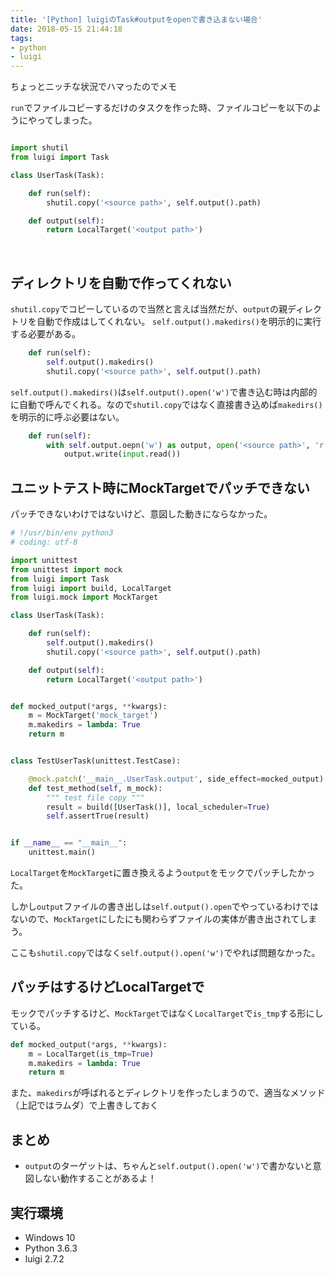 ```yaml
---
title: '[Python] luigiのTask#outputをopenで書き込まない場合'
date: 2018-05-15 21:44:18
tags:
- python
- luigi
---
```


ちょっとニッチな状況でハマったのでメモ  

`run`でファイルコピーするだけのタスクを作った時、ファイルコピーを以下のようにやってしまった。

<!-- more -->

```python

import shutil
from luigi import Task

class UserTask(Task):

    def run(self):
        shutil.copy('<source path>', self.output().path)

    def output(self):
        return LocalTarget('<output path>')

```

<br/>

## ディレクトリを自動で作ってくれない

`shutil.copy`でコピーしているので当然と言えば当然だが、`output`の親ディレクトリを自動で作成はしてくれない。
`self.output().makedirs()`を明示的に実行する必要がある。

```python
    def run(self):
        self.output().makedirs()
        shutil.copy('<source path>', self.output().path)
```

`self.output().makedirs()`は`self.output().open('w')`で書き込む時は内部的に自動で呼んでくれる。なので`shutil.copy`ではなく直接書き込めば`makedirs()`を明示的に呼ぶ必要はない。

```python
    def run(self):
        with self.output.oepn('w') as output, open('<source path>', 'r') as input:
            output.write(input.read())
```

## ユニットテスト時にMockTargetでパッチできない

パッチできないわけではないけど、意図した動きにならなかった。

```python
# !/usr/bin/env python3
# coding: utf-8

import unittest
from unittest import mock
from luigi import Task
from luigi import build, LocalTarget
from luigi.mock import MockTarget

class UserTask(Task):

    def run(self):
        self.output().makedirs()
        shutil.copy('<source path>', self.output().path)

    def output(self):
        return LocalTarget('<output path>')


def mocked_output(*args, **kwargs):
    m = MockTarget('mock_target')
    m.makedirs = lambda: True
    return m


class TestUserTask(unittest.TestCase):

    @mock.patch('__main__.UserTask.output', side_effect=mocked_output)
    def test_method(self, m_mock):
        """ test file copy """
        result = build([UserTask()], local_scheduler=True)
        self.assertTrue(result)


if __name__ == "__main__":
    unittest.main()
```

`LocalTarget`を`MockTarget`に置き換えるよう`output`をモックでパッチしたかった。

しかし`output`ファイルの書き出しは`self.output().open`でやっているわけではないので、`MockTarget`にしたにも関わらずファイルの実体が書き出されてしまう。

ここも`shutil.copy`ではなく`self.output().open('w')`でやれば問題なかった。

## パッチはするけどLocalTargetで

モックでパッチするけど、`MockTarget`ではなく`LocalTarget`で`is_tmp`する形にしている。

```python
def mocked_output(*args, **kwargs):
    m = LocalTarget(is_tmp=True)
    m.makedirs = lambda: True
    return m
```

また、`makedirs`が呼ばれるとディレクトリを作ったしまうので、適当なメソッド（上記ではラムダ）で上書きしておく

## まとめ

- `output`のターゲットは、ちゃんと`self.output().open('w')`で書かないと意図しない動作することがあるよ！

## 実行環境

- Windows 10
- Python 3.6.3
- luigi 2.7.2
